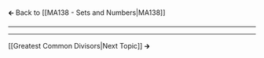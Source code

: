 🡰 Back to [[MA138 - Sets and Numbers|MA138]] 
- - - 

- - - 
[[Greatest Common Divisors|Next Topic]] 🡲